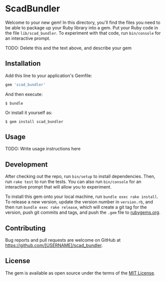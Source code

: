 # ScadBundler

Welcome to your new gem! In this directory, you'll find the files you need to be able to package up your Ruby library into a gem. Put your Ruby code in the file `lib/scad_bundler`. To experiment with that code, run `bin/console` for an interactive prompt.

TODO: Delete this and the text above, and describe your gem

## Installation

Add this line to your application's Gemfile:

```ruby
gem 'scad_bundler'
```

And then execute:

    $ bundle

Or install it yourself as:

    $ gem install scad_bundler

## Usage

TODO: Write usage instructions here

## Development

After checking out the repo, run `bin/setup` to install dependencies. Then, run `rake test` to run the tests. You can also run `bin/console` for an interactive prompt that will allow you to experiment.

To install this gem onto your local machine, run `bundle exec rake install`. To release a new version, update the version number in `version.rb`, and then run `bundle exec rake release`, which will create a git tag for the version, push git commits and tags, and push the `.gem` file to [rubygems.org](https://rubygems.org).

## Contributing

Bug reports and pull requests are welcome on GitHub at https://github.com/[USERNAME]/scad_bundler.

## License

The gem is available as open source under the terms of the [MIT License](https://opensource.org/licenses/MIT).
